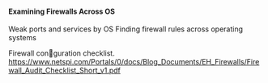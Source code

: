 #### Examining Firewalls Across OS

Weak ports and services by OS
Finding firewall rules across operating systems

Firewall conguration checklist.
https://www.netspi.com/Portals/0/docs/Blog_Documents/EH_Firewalls/Firewall_Audit_Checklist_Short_v1.pdf


